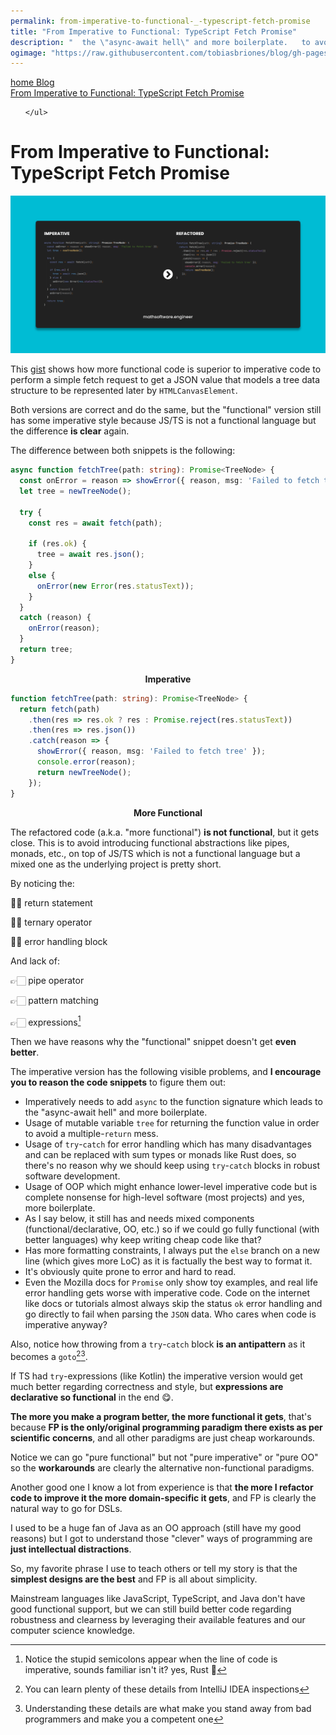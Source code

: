 ```yaml
---
permalink: from-imperative-to-functional-_-typescript-fetch-promise
title: "From Imperative to Functional: TypeScript Fetch Promise"
description: "  the \"async-await hell\" and more boilerplate.   to avoid a multiple-`return` mess.   can be replaced with sum types or monads like Rust does, so there's no    reason why we should keep using `try`-`catch` blocks in robust software    development.   nonsense for high-level software (most projects) and yes, more boilerplate.   (functional/declarative, OO, etc.) so if we could go fully functional    (with better languages) why keep writing cheap code like that?   line (which gives more LoC) as it is factually the best way to format it.   error handling gets worse with imperative code. Code on the internet like    docs or tutorials almost always skip the status `ok` error handling and go    directly to fail when parsing the `JSON` data. Who cares when code is    imperative anyway?"
ogimage: "https://raw.githubusercontent.com/tobiasbriones/blog/gh-pages/from-imperative-to-functional-_-typescript-fetch-promise/from-imperative-to-functional-_-typescript-fetch-promise.png/from-imperative-to-functional-_-typescript-fetch-promise.png"
---
```



<nav>
  <a class="home" href="/">
    <span class="material-symbols-rounded">
      home
    </span>
    <span>
      Blog
    </span>
  </a>
  <div class="article">
    <a class="title" href="#">
      From Imperative to Functional: TypeScript Fetch Promise
    </a>
    <ul>
      
    </ul>
  </div>
</nav>

<!-- Copyright (c) 2022-present Tobias Briones. All rights reserved. -->
<!-- SPDX-License-Identifier: CC-BY-4.0 -->
<!-- This file is part of https://github.com/tobiasbriones/blog -->

# From Imperative to Functional: TypeScript Fetch Promise

![From Imperative to Functional: TypeScript Fetch Promise](from-imperative-to-functional-_-typescript-fetch-promise.png)

This
[gist](https://gist.github.com/tobiasbriones/544350fc301ffe32c1dd64d2f6ec6d81)
shows how more functional code is superior to imperative code to
perform a simple fetch request to get a JSON value that models a tree data
structure to be represented later by `HTMLCanvasElement`.

Both versions are correct and do the same, but the "functional" version
still has some imperative style because JS/TS is not a functional language but
the difference **is clear** again.

The difference between both snippets is the following:

```ts
async function fetchTree(path: string): Promise<TreeNode> {
  const onError = reason => showError({ reason, msg: 'Failed to fetch tree' });
  let tree = newTreeNode();

  try {
    const res = await fetch(path);

    if (res.ok) {
      tree = await res.json();
    }
    else {
      onError(new Error(res.statusText));
    }
  }
  catch (reason) {
    onError(reason);
  }
  return tree;
}
```

<figcaption>
<p align="center"><strong>Imperative</strong></p>
</figcaption>


```ts
function fetchTree(path: string): Promise<TreeNode> {
  return fetch(path)
    .then(res => res.ok ? res : Promise.reject(res.statusText))
    .then(res => res.json())
    .catch(reason => {
      showError({ reason, msg: 'Failed to fetch tree' });
      console.error(reason);
      return newTreeNode();
    });
}
```

<figcaption>
<p align="center"><strong>More Functional</strong></p>
</figcaption>

The refactored code (a.k.a. "more functional") **is not functional**, but it 
gets close. This is to avoid introducing functional abstractions like pipes, 
monads, etc., on top of JS/TS which is not a functional language but a mixed 
one as the underlying project is pretty short.

By noticing the:

👎🏻 return statement

👎🏻 ternary operator

👎🏻 error handling block

And lack of:

👉🏻 pipe operator

👉🏻 pattern matching

👉🏻 expressions[^1]

[^1]: Notice the stupid semicolons appear when the line of code is imperative,
    sounds familiar isn't it? yes, Rust 🦀

Then we have reasons why the "functional" snippet doesn't get **even better**.

The imperative version has the following visible problems, and **I encourage 
you to reason the code snippets** to figure them out:

- Imperatively needs to add `async` to the function signature which leads to 
  the "async-await hell" and more boilerplate.
- Usage of mutable variable `tree` for returning the function value in order 
  to avoid a multiple-`return` mess.
- Usage of `try`-`catch` for error handling which has many disadvantages and 
  can be replaced with sum types or monads like Rust does, so there's no 
  reason why we should keep using `try`-`catch` blocks in robust software 
  development.
- Usage of OOP which might enhance lower-level imperative code but is complete 
  nonsense for high-level software (most projects) and yes, more boilerplate.
- As I say below, it still has and needs mixed components 
  (functional/declarative, OO, etc.) so if we could go fully functional 
  (with better languages) why keep writing cheap code like that?
- Has more formatting constraints, I always put the `else` branch on a new 
  line (which gives more LoC) as it is factually the best way to format it.
- It's obviously quite prone to error and hard to read.
- Even the Mozilla docs for `Promise` only show toy examples, and real life 
  error handling gets worse with imperative code. Code on the internet like 
  docs or tutorials almost always skip the status `ok` error handling and go 
  directly to fail when parsing the `JSON` data. Who cares when code is 
  imperative anyway?

Also, notice how throwing from a `try`-`catch` block **is an antipattern** as it
becomes a `goto`[^2][^3].

[^2]: You can learn plenty of these details from IntelliJ IDEA inspections

[^3]: Understanding these details are what make you stand away from bad 
    programmers and make you a competent one

If TS had `try`-expressions (like Kotlin) the imperative version would get
much better regarding correctness and style, but **expressions are
declarative so functional** in the end 😋.

**The more you make a program better, the more functional it gets**, that's
because **FP is the only/original programming paradigm there exists as per
scientific concerns**, and all other paradigms are just cheap workarounds.

Notice we can go "pure functional" but not "pure imperative" or "pure OO" so 
the **workarounds** are clearly the alternative non-functional paradigms.

Another good one I know a lot from experience is that **the more I refactor code
to improve it the more domain-specific it gets**, and FP is clearly the natural
way to go for DSLs.

I used to be a huge fan of Java as an OO approach (still have my good reasons) 
but I got to understand those "clever" ways of programming are **just 
intellectual distractions**.

So, my favorite phrase I use to teach others or tell my story is that the
**simplest designs are the best** and FP is all about simplicity.

Mainstream languages like JavaScript, TypeScript, and Java don't have good
functional support, but we can still build better code regarding robustness 
and clearness by leveraging their available features and our computer science 
knowledge.


